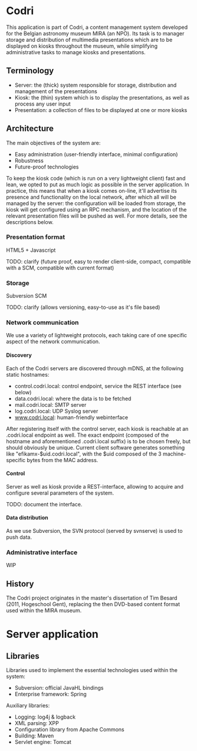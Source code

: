 Codri
=====

This application is part of Codri, a content management system developed for
the Belgian astronomy museum MIRA (an NPO). Its task is to manager storage and
distribution of multimedia presentations which are to be displayed on kiosks
throughout the museum, while simplifying administrative tasks to manage kiosks
and presentations.


Terminology
-----------

* Server: the (thick) system responsible for storage, distribution and
  management of the presentations
* Kiosk: the (thin) system which is to display the presentations, as well as
  process any user input
* Presentation: a collection of files to be displayed at one or more kiosks


Architecture
------------

The main objectives of the system are:

* Easy administration (user-friendly interface, minimal configuration)
* Robustness
* Future-proof technologies

To keep the kiosk code (which is run on a very lightweight client) fast and
lean, we opted to put as much logic as possible in the server application. In
practice, this means that when a kiosk comes on-line, it'll advertise its
presence and functionality on the local network, after which all will be
managed by the server: the configuration will be loaded from storage, the
kiosk will get configured using an RPC mechanism, and the location of the
relevant presentation files will be pushed as well. For more details, see the
descriptions below.


### Presentation format

HTML5 + Javascript

TODO: clarify (future proof, easy to render client-side, compact, compatible
with a SCM, compatible with current format)


### Storage

Subversion SCM

TODO: clarify (allows versioning, easy-to-use as it's file based)


### Network communication

We use a variety of lightweight protocols, each taking care of one specific aspect of the network communication.

#### Discovery

Each of the Codri servers are discovered through mDNS, at the following static
hostnames:
* control.codri.local: control endpoint, service the REST interface (see below)
* data.codri.local: where the data is to be fetched
* mail.codri.local: SMTP server
* log.codri.local: UDP Syslog server
* www.codri.local: human-friendly webinterface

After registering itself with the control server, each kiosk is reachable at
an .codri.local endpoint as well. The exact endpoint (composed of the hostname
and aforementioned .codri.local suffix) is to be chosen freely, but should
obviously be unique. Current client software generates something like
"efikamx-$uid.codri.local", with the $uid composed of the 3 machine-specific
bytes from the MAC address.


#### Control

Server as well as kiosk provide a REST-interface, allowing to acquire and
configure several parameters of the system.

TODO: document the interface.


#### Data distribution

As we use Subversion, the SVN protocol (served by svnserve) is used to push
data.



### Administrative interface

WIP



History
-------

The Codri project originates in the master's dissertation of Tim Besard
(2011, Hogeschool Gent), replacing the then DVD-based content format used
within the MIRA museum.




Server application
==================

Libraries
---------

Libraries used to implement the essential technologies used within the system:

* Subversion: official JavaHL bindings
* Enterprise framework: Spring

Auxiliary libraries:

* Logging: log4j & logback
* XML parsing: XPP
* Configuration library from Apache Commons
* Building: Maven
* Servlet engine: Tomcat

